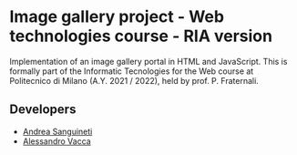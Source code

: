# Image gallery project - Web technologies course - RIA version
Implementation of an image gallery portal in HTML and JavaScript. This is formally part of the Informatic Tecnologies for the Web course at Politecnico di Milano (A.Y. 2021 / 2022), held by prof. P. Fraternali.

## Developers
- [Andrea Sanguineti](https://github.com/AndreaNeti)
- [Alessandro Vacca](https://github.com/AlessandroVacca)
